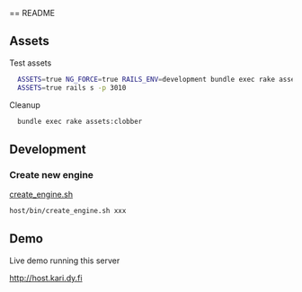 == README

## Assets

Test assets
```bash
  ASSETS=true NG_FORCE=true RAILS_ENV=development bundle exec rake assets:clobber assets:precompile
  ASSETS=true rails s -p 3010
```

Cleanup
```bash
  bundle exec rake assets:clobber
```

## Development

### Create new engine

[create_engine.sh](bin/create_engine.sh)

```bash
host/bin/create_engine.sh xxx
```

## Demo

Live demo running this server

http://host.kari.dy.fi
